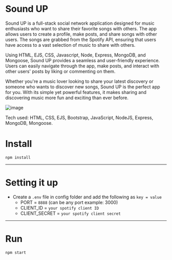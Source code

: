 # Sound UP

Sound UP is a full-stack social network application designed for music enthusiasts who want to share their favorite songs with others. The app allows users to create a profile, make posts, and share songs with other users. The songs are grabbed from the Spotify API, ensuring that users have access to a vast selection of music to share with others.

Using HTML, EJS, CSS, Javascript, Node, Express, MongoDB, and Mongoose, Sound UP provides a seamless and user-friendly experience. Users can easily navigate through the app, make posts, and interact with other users' posts by liking or commenting on them.

Whether you're a music lover looking to share your latest discovery or someone who wants to discover new songs, Sound UP is the perfect app for you. With its simple yet powerful features, it makes sharing and discovering music more fun and exciting than ever before.

![image](https://user-images.githubusercontent.com/103332504/225462588-360bf3cd-1e37-4f9e-a033-e64ab08ee33b.png)



Tech used: HTML, CSS, EJS, Bootstrap, JavaScript, NodeJS, Express, MongoDB, Mongoose.




# Install

`npm install`

---

# Setting it up

- Create a `.env` file in config folder and add the following as `key = value`
  - PORT = `8888` (can be any port example: 3000)
  - CLIENT_ID = `your spotify client ID`
  - CLIENT_SECRET = `your spotify client secret`

---

# Run

`npm start`
